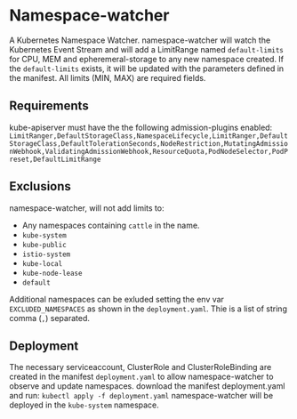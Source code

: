 # Namespace-watcher

A Kubernetes Namespace Watcher.
namespace-watcher will watch the Kubernetes Event Stream and will add a LimitRange named ```default-limits``` for CPU, MEM and epheremeral-storage to any new namespace created. If the ```default-limits``` exists, it will be updated with the parameters defined in the manifest.
All limits (MIN, MAX) are required fields.

## Requirements

kube-apiserver must have the the following admission-plugins enabled:
```LimitRanger,DefaultStorageClass,NamespaceLifecycle,LimitRanger,DefaultStorageClass,DefaultTolerationSeconds,NodeRestriction,MutatingAdmissionWebhook,ValidatingAdmissionWebhook,ResourceQuota,PodNodeSelector,PodPreset,DefaultLimitRange```

## Exclusions

namespace-watcher, will not add limits to:

- Any namespaces containing ```cattle``` in the name.
- ```kube-system```
- ```kube-public```
- ```istio-system```
- ```kube-local```
- ```kube-node-lease```
- ```default```

Additional namespaces can be exluded setting the env var ```EXCLUDED_NAMESPACES``` as shown in the ```deployment.yaml```. Thie is a list of string comma (```,```) separated.

## Deployment

The necessary serviceaccount, ClusterRole and ClusterRoleBinding are created in the manifest ```deployment.yaml``` to allow namespace-watcher to observe and update namespaces.
download the manifest deployment.yaml and run:
```kubectl apply -f deployment.yaml```
namespace-watcher will be deployed in the ```kube-system``` namespace.
